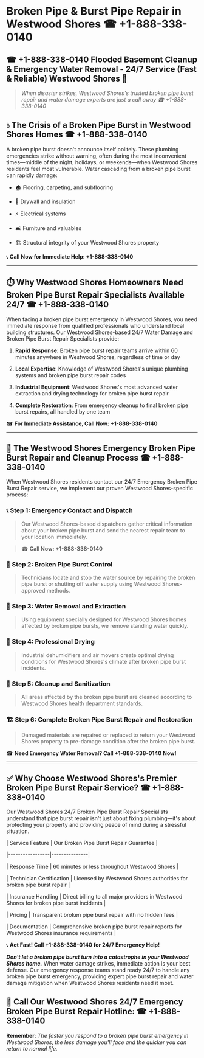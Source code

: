 # Broken Pipe & Burst Pipe Repair in Westwood Shores ☎ +1-888-338-0140  
## ☎ +1-888-338-0140 Flooded Basement Cleanup & Emergency Water Removal - 24/7 Service (Fast & Reliable) Westwood Shores 🚨  

> *When disaster strikes, Westwood Shores's trusted broken pipe burst repair and water damage experts are just a call away ☎ +1-888-338-0140*  

## 💧 The Crisis of a Broken Pipe Burst in Westwood Shores Homes ☎ +1-888-338-0140  

A broken pipe burst doesn't announce itself politely. These plumbing emergencies strike without warning, often during the most inconvenient times—middle of the night, holidays, or weekends—when Westwood Shores residents feel most vulnerable. Water cascading from a broken pipe burst can rapidly damage:  

* 🏠 Flooring, carpeting, and subflooring  
* 🧱 Drywall and insulation  
* ⚡ Electrical systems  
* 🛋️ Furniture and valuables  
* 🏗️ Structural integrity of your Westwood Shores property  

📞 **Call Now for Immediate Help: +1-888-338-0140**  

---  

## ⏱️ Why Westwood Shores Homeowners Need Broken Pipe Burst Repair Specialists Available 24/7 ☎ +1-888-338-0140  

When facing a broken pipe burst emergency in Westwood Shores, you need immediate response from qualified professionals who understand local building structures. Our Westwood Shores-based 24/7 Water Damage and Broken Pipe Burst Repair Specialists provide:  

1. **Rapid Response**: Broken pipe burst repair teams arrive within 60 minutes anywhere in Westwood Shores, regardless of time or day  
2. **Local Expertise**: Knowledge of Westwood Shores's unique plumbing systems and broken pipe burst repair codes  
3. **Industrial Equipment**: Westwood Shores's most advanced water extraction and drying technology for broken pipe burst repair  
4. **Complete Restoration**: From emergency cleanup to final broken pipe burst repairs, all handled by one team  

☎ **For Immediate Assistance, Call Now: +1-888-338-0140**  

---  

## 🔧 The Westwood Shores Emergency Broken Pipe Burst Repair and Cleanup Process ☎ +1-888-338-0140  

When Westwood Shores residents contact our 24/7 Emergency Broken Pipe Burst Repair service, we implement our proven Westwood Shores-specific process:  

### 📞 Step 1: Emergency Contact and Dispatch  
> Our Westwood Shores-based dispatchers gather critical information about your broken pipe burst and send the nearest repair team to your location immediately.  
> ☎ **Call Now: +1-888-338-0140**  

### 🚿 Step 2: Broken Pipe Burst Control  
> Technicians locate and stop the water source by repairing the broken pipe burst or shutting off water supply using Westwood Shores-approved methods.  

### 🌊 Step 3: Water Removal and Extraction  
> Using equipment specially designed for Westwood Shores homes affected by broken pipe bursts, we remove standing water quickly.  

### 💨 Step 4: Professional Drying  
> Industrial dehumidifiers and air movers create optimal drying conditions for Westwood Shores's climate after broken pipe burst incidents.  

### 🧼 Step 5: Cleanup and Sanitization  
> All areas affected by the broken pipe burst are cleaned according to Westwood Shores health department standards.  

### 🏗️ Step 6: Complete Broken Pipe Burst Repair and Restoration  
> Damaged materials are repaired or replaced to return your Westwood Shores property to pre-damage condition after the broken pipe burst.  

☎ **Need Emergency Water Removal? Call +1-888-338-0140 Now!**  

---  

## ✅ Why Choose Westwood Shores's Premier Broken Pipe Burst Repair Service? ☎ +1-888-338-0140  

Our Westwood Shores 24/7 Broken Pipe Burst Repair Specialists understand that pipe burst repair isn't just about fixing plumbing—it's about protecting your property and providing peace of mind during a stressful situation.  

| Service Feature | Our Broken Pipe Burst Repair Guarantee |  
|-----------------|---------------|  
| Response Time | 60 minutes or less throughout Westwood Shores |  
| Technician Certification | Licensed by Westwood Shores authorities for broken pipe burst repair |  
| Insurance Handling | Direct billing to all major providers in Westwood Shores for broken pipe burst incidents |  
| Pricing | Transparent broken pipe burst repair with no hidden fees |  
| Documentation | Comprehensive broken pipe burst repair reports for Westwood Shores insurance requirements |  

📞 **Act Fast! Call +1-888-338-0140 for 24/7 Emergency Help!**  

***Don't let a broken pipe burst turn into a catastrophe in your Westwood Shores home.*** When water damage strikes, immediate action is your best defense. Our emergency response teams stand ready 24/7 to handle any broken pipe burst emergency, providing expert pipe burst repair and water damage mitigation when Westwood Shores residents need it most.  

## 📱 Call Our Westwood Shores 24/7 Emergency Broken Pipe Burst Repair Hotline: ☎ +1-888-338-0140  

**Remember**: *The faster you respond to a broken pipe burst emergency in Westwood Shores, the less damage you'll face and the quicker you can return to normal life.*